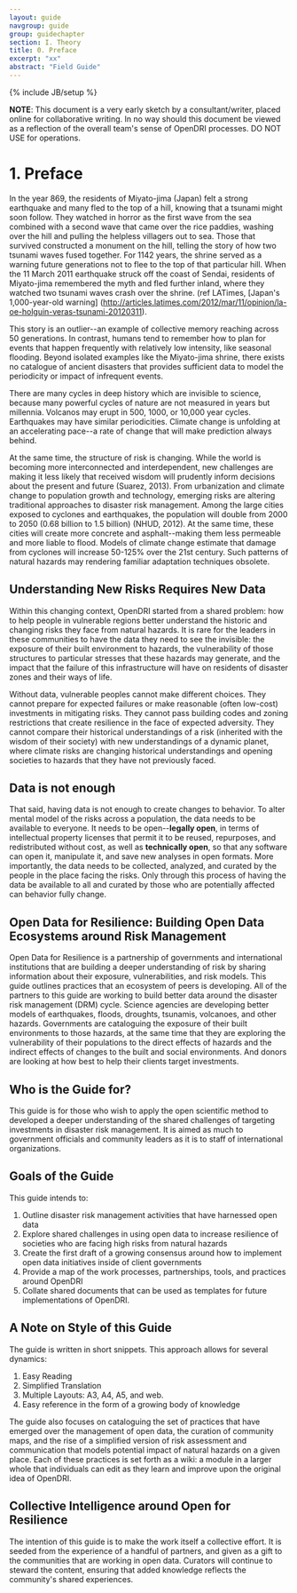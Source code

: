```yaml
---
layout: guide
navgroup: guide
group: guidechapter
section: I. Theory
title: 0. Preface
excerpt: "xx"
abstract: "Field Guide"
---
```

{% include JB/setup %}

<!-- warning/disclaimer -->
<div class="message-box short error">
<p><strong>NOTE</strong>: This document is a very early sketch by a consultant/writer, placed online for collaborative writing. In no way should this document be viewed as a reflection of the overall team's sense of OpenDRI processes. DO NOT USE for operations.</p>
</div>

# 1.	Preface
In the year 869, the residents of Miyato-jima (Japan) felt a strong earthquake and many fled to the top of a hill, knowing that a tsunami might soon follow. They watched in horror as the first wave from the sea combined with a second wave that came over the rice paddies, washing over the hill and pulling the helpless villagers out to sea. Those that survived constructed a monument on the hill, telling the story of how two tsunami waves fused together. For 1142 years, the shrine served as a warning future generations not to flee to the top of that particular hill. When the 11 March 2011 earthquake struck off the coast of Sendai, residents of Miyato-jima remembered the myth and fled further inland, where they watched two tsunami waves crash over the shrine. (ref LATimes, [Japan's 1,000-year-old warning] (http://articles.latimes.com/2012/mar/11/opinion/la-oe-holguin-veras-tsunami-20120311). 

This story is an outlier--an example of collective memory reaching across 50 generations. In contrast, humans tend to remember how to plan for events that happen frequently with relatively low intensity, like seasonal flooding. Beyond isolated examples like the Miyato-jima shrine, there exists no catalogue of ancient disasters that provides sufficient data to model the periodicity or impact of infrequent events. 

There are many cycles in deep history which are invisible to science, because many powerful cycles of nature are not measured in years but millennia. Volcanos may erupt in 500, 1000, or 10,000 year cycles. Earthquakes may have similar periodicities. Climate change is unfolding at an accelerating pace--a rate of change that will make prediction always behind. 

At the same time, the structure of risk is changing. While the world is becoming more interconnected and interdependent, new challenges are making it less likely that received wisdom will prudently inform decisions about the present and future (Suarez, 2013). From urbanization and climate change to population growth and technology, emerging risks are altering traditional approaches to disaster risk management. Among the large cities exposed to cyclones and earthquakes, the population will double from 2000 to 2050 (0.68 billion to 1.5 billion) (NHUD, 2012). At the same time, these cities will create more concrete and asphalt--making them less permeable and more liable to flood. Models of climate change estimate that damage from cyclones will increase 50-125% over the 21st century. Such patterns of natural hazards may rendering familiar adaptation techniques obsolete. 


<!-- OpenDRI as shared problem in risk management -->

## Understanding New Risks Requires New Data
Within this changing context, OpenDRI started from a shared problem: how to help people in vulnerable regions better understand the historic and changing risks they face from natural hazards. It is rare for the leaders in these communities to have the data they need to see the invisible: the exposure of their built environment to hazards, the vulnerability of those structures to particular stresses that these hazards may generate, and the impact that the failure of this infrastructure will have on residents of disaster zones and their ways of life. 

Without data, vulnerable peoples cannot make different choices. They cannot prepare for expected failures or make reasonable (often low-cost) investments in mitigating risks. They cannot pass building codes and zoning restrictions that create resilience in the face of expected adversity. They cannot compare their historical understandings of a risk (inherited with the wisdom of their society) with new understandings of a dynamic planet, where climate risks are changing historical understandings and opening societies to hazards that they have not previously faced.

## Data is not enough
That said, having data is not enough to create changes to behavior. To alter mental model of the risks across a population, the data needs to be available to everyone. It needs to be open--**legally open**, in terms of intellectual property licenses that permit it to be reused, repurposes, and redistributed without cost, as well as **technically open**, so that any software can open it, manipulate it, and save new analyses in open formats. More importantly, the data needs to be collected, analyzed, and curated by the people in the place facing the risks. Only through this process of having the data be available to all and curated by those who are potentially affected can behavior fully change.

## Open Data for Resilience: Building Open Data Ecosystems around Risk Management
Open Data for Resilience is a partnership of governments and international institutions that are building a deeper understanding of risk by sharing information about their exposure, vulnerabilities, and risk models.  This guide outlines practices that an ecosystem of peers is developing. All of the partners to this guide are working to build better data around the disaster risk management (DRM) cycle. Science agencies are developing better models of earthquakes, floods, droughts, tsunamis, volcanoes, and other hazards. Governments are cataloguing the exposure of their built environments to those hazards, at the same time that they are exploring the vulnerability of their populations to the direct effects of hazards and the indirect effects of changes to the built and social environments. And donors are looking at how best to help their clients target investments. 

## Who is the Guide for?
This guide is for those who wish to apply the open scientific method to developed a deeper understanding of the shared challenges of targeting investments in disaster risk management. It is aimed as much to government officials and community leaders as it is to staff of international organizations.

## Goals of the Guide
This guide intends to:

1.	Outline disaster risk management activities that have harnessed open data
2.	Explore shared challenges in using open data to increase resilience of societies who are facing high risks from natural hazards
3.	Create the first draft of a growing consensus around how to implement open data initiatives inside of client governments
4.	Provide a map of the work processes, partnerships, tools, and practices around OpenDRI
5.	Collate shared documents that can be used as templates for future implementations of OpenDRI.

## A Note on Style of this Guide
The guide is written in short snippets. This approach allows for several dynamics:

1. Easy Reading
2. Simplified Translation
3. Multiple Layouts: A3, A4, A5, and web.
4. Easy reference in the form of a growing body of knowledge

The guide also focuses on cataloguing the set of practices that have emerged over the management of open data, the curation of community maps, and the rise of a simplified version of risk assessment and communication that models potential impact of natural hazards on a given place. Each of these practices is set forth as a wiki: a module in a larger whole that individuals can edit as they learn and improve upon the original idea of OpenDRI.

## Collective Intelligence around Open for Resilience
The intention of this guide is to make the work itself a collective effort. It is seeded from the experience of a handful of partners, and given as a gift to the communities that are working in open data. Curators will continue to steward the content, ensuring that added knowledge reflects the community's shared experiences.

